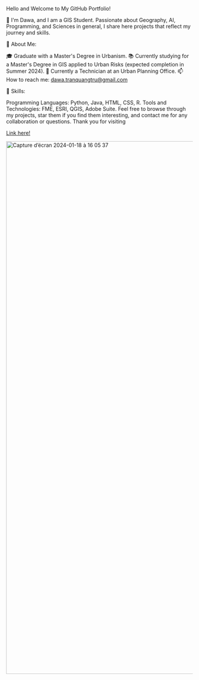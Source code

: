 Hello and Welcome to My GitHub Portfolio!

👋 I'm Dawa, and I am a GIS Student. Passionate about Geography, AI, Programming, and Sciences in general, I share here projects that reflect my journey and skills.

🚀 About Me:

🎓 Graduate with a Master's Degree in Urbanism.
📚 Currently studying for a Master's Degree in GIS applied to Urban Risks (expected completion in Summer 2024).
💼 Currently a Technician at an Urban Planning Office.
📫 How to reach me: dawa.tranquangtru@gmail.com


🌟 Skills:

Programming Languages: Python, Java, HTML, CSS, R.
Tools and Technologies: FME, ESRI, QGIS, Adobe Suite.
Feel free to browse through my projects, star them if you find them interesting, and contact me for any collaboration or questions. Thank you for visiting

[Link here!](https://emepuert.github.io/AtlasV2/)

<img width="1439" alt="Capture d’écran 2024-01-18 à 16 05 37" src="https://github.com/emepuert/AtlasV2/assets/75847225/307661c7-15e7-4b78-89a5-a4e903dc1cb0">
